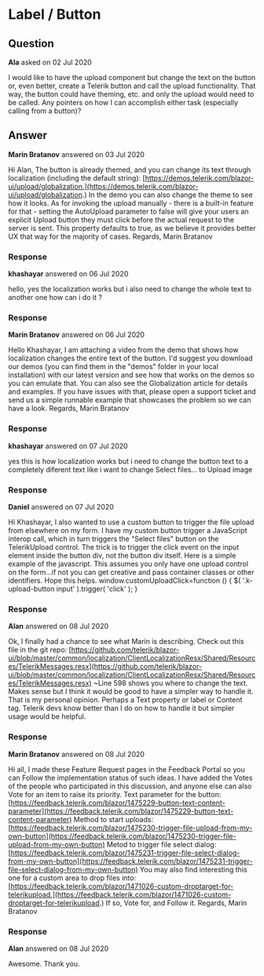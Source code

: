 # Label / Button

## Question

**Ala** asked on 02 Jul 2020

I would like to have the upload component but change the text on the button or, even better, create a Telerik button and call the upload functionality. That way, the button could have theming, etc. and only the upload would need to be called. Any pointers on how I can accomplish either task (especially calling from a button)?

## Answer

**Marin Bratanov** answered on 03 Jul 2020

Hi Alan, The button is already themed, and you can change its text through localization (including the default string): [https://demos.telerik.com/blazor-ui/upload/globalization.](https://demos.telerik.com/blazor-ui/upload/globalization.) In the demo you can also change the theme to see how it looks. As for invoking the upload manually - there is a built-in feature for that - setting the AutoUpload parameter to false will give your users an explicit Upload button they must click before the actual request to the server is sent. This property defaults to true, as we believe it provides better UX that way for the majority of cases. Regards, Marin Bratanov

### Response

**khashayar** answered on 06 Jul 2020

hello, yes the localization works but i also need to change the whole text to another one how can i do it ?

### Response

**Marin Bratanov** answered on 06 Jul 2020

Hello Khashayar, I am attaching a video from the demo that shows how localization changes the entire text of the button. I'd suggest you download our demos (you can find them in the "demos" folder in your local installation) with our latest version and see how that works on the demos so you can emulate that. You can also see the Globalization article for details and examples. If you have issues with that, please open a support ticket and send us a simple runnable example that showcases the problem so we can have a look. Regards, Marin Bratanov

### Response

**khashayar** answered on 07 Jul 2020

yes this is how localization works but i need to change the button text to a completely diferent text like i want to change Select files... to Upload image

### Response

**Daniel** answered on 07 Jul 2020

Hi Khashayar, I also wanted to use a custom button to trigger the file upload from elsewhere on my form. I have my custom button trigger a JavaScript interop call, which in turn triggers the "Select files" button on the TelerikUpload control. The trick is to trigger the click event on the input element inside the button div, not the button div itself. Here is a simple example of the javascript. This assumes you only have one upload control on the form...if not you can get creative and pass container classes or other identifiers. Hope this helps. window.customUploadClick=function () { $( '.k-upload-button input' ).trigger( 'click' ); }

### Response

**Alan** answered on 08 Jul 2020

Ok, I finally had a chance to see what Marin is describing. Check out this file in the git repo: [https://github.com/telerik/blazor-ui/blob/master/common/localization/ClientLocalizationResx/Shared/Resources/TelerikMessages.resx](https://github.com/telerik/blazor-ui/blob/master/common/localization/ClientLocalizationResx/Shared/Resources/TelerikMessages.resx) ~Line 598 shows you where to change the text. Makes sense but I think it would be good to have a simpler way to handle it. That is my personal opinion. Perhaps a Text property or label or Content tag. Telerik devs know better than I do on how to handle it but simpler usage would be helpful.

### Response

**Marin Bratanov** answered on 08 Jul 2020

Hi all, I made these Feature Request pages in the Feedback Portal so you can Follow the implementation status of such ideas. I have added the Votes of the people who participated in this discussion, and anyone else can also Vote for an item to raise its priority. Text parameter for the button: [https://feedback.telerik.com/blazor/1475229-button-text-content-parameter](https://feedback.telerik.com/blazor/1475229-button-text-content-parameter) Method to start uploads: [https://feedback.telerik.com/blazor/1475230-trigger-file-upload-from-my-own-button](https://feedback.telerik.com/blazor/1475230-trigger-file-upload-from-my-own-button) Metod to trigger file select dialog: [https://feedback.telerik.com/blazor/1475231-trigger-file-select-dialog-from-my-own-button](https://feedback.telerik.com/blazor/1475231-trigger-file-select-dialog-from-my-own-button) You may also find interesting this one for a custom area to drop files into: [https://feedback.telerik.com/blazor/1471026-custom-droptarget-for-telerikupload.](https://feedback.telerik.com/blazor/1471026-custom-droptarget-for-telerikupload.) If so, Vote for, and Follow it. Regards, Marin Bratanov

### Response

**Alan** answered on 08 Jul 2020

Awesome. Thank you.
